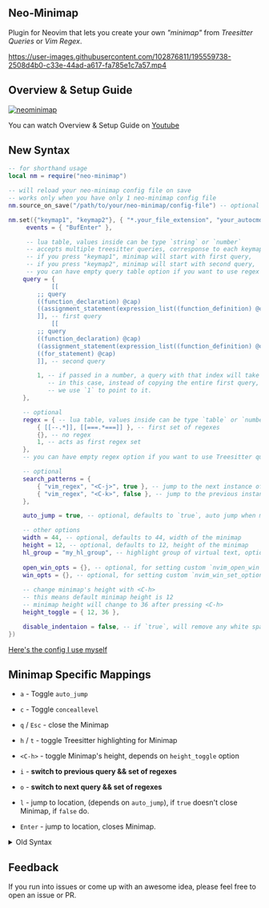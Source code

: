 ## Neo-Minimap

Plugin for Neovim that lets you create your own *"minimap"* from *Treesitter Queries* or *Vim Regex*.

https://user-images.githubusercontent.com/102876811/195559738-2508d4b0-c33e-44ad-a617-fa785e1c7a57.mp4

## Overview & Setup Guide

[![neominimap](https://user-images.githubusercontent.com/102876811/196762594-8eadeef9-97e9-4c8c-94fb-d4071b698264.png)](https://youtu.be/vNyQBWfSh7c)

You can watch Overview & Setup Guide on [Youtube](https://youtu.be/vNyQBWfSh7c)

## New Syntax

```lua
-- for shorthand usage
local nm = require("neo-minimap")

-- will reload your neo-minimap config file on save
-- works only when you have only 1 neo-minimap config file
nm.source_on_save("/path/to/your/neo-minimap/config-file") -- optional

nm.set({"keymap1", "keymap2"}, { "*.your_file_extension", "your_autocmd_pattern" }, {
     events = { "BufEnter" },

     -- lua table, values inside can be type `string` or `number`
     -- accepts multiple treesitter queries, corresponse to each keymap,
     -- if you press "keymap1", minimap will start with first query,
     -- if you press "keymap2", minimap will start with second query,
     -- you can have empty query table option if you want to use regex only
    query = {
            [[
        ;; query
        ((function_declaration) @cap)
        ((assignment_statement(expression_list((function_definition) @cap))))
        ]], -- first query
            [[
        ;; query
        ((function_declaration) @cap)
        ((assignment_statement(expression_list((function_definition) @cap))))
        ((for_statement) @cap)
        ]], -- second query

        1, -- if passed in a number, a query with that index will take it's place
           -- in this case, instead of copying the entire first query,
           -- we use `1` to point to it.
    },

    -- optional
	regex = { -- lua table, values inside can be type `table` or `number`
		{ [[--.*]], [[===.*===]] }, -- first set of regexes
		{}, -- no regex
		1, -- acts as first regex set
	},
    -- you can have empty regex option if you want to use Treesitter queries only

    -- optional
    search_patterns = {
		{ "vim_regex", "<C-j>", true }, -- jump to the next instance of "vim_regex"
		{ "vim_regex", "<C-k>", false }, -- jump to the previous instance of "vim_regex"
	},

    auto_jump = true, -- optional, defaults to `true`, auto jump when move cursor

    -- other options
    width = 44, -- optional, defaults to 44, width of the minimap
    height = 12, -- optional, defaults to 12, height of the minimap
    hl_group = "my_hl_group", -- highlight group of virtual text, optional, defaults to "DiagnosticWarn"
    
    open_win_opts = {}, -- optional, for setting custom `nvim_open_win` options
    win_opts = {}, -- optional, for setting custom `nvim_win_set_option` options
    
    -- change minimap's height with <C-h>
    -- this means default minimap height is 12
    -- minimap height will change to 36 after pressing <C-h>
    height_toggle = { 12, 36 },

    disable_indentaion = false, -- if `true`, will remove any white space / tab at the start of the results.
})
```

[Here's the config I use myself](https://github.com/ziontee113/ziontee113-neovim-config/blob/master/lua/plugins/neo-minimap/init.lua)

## Minimap Specific Mappings

- `a` - Toggle `auto_jump`
- `c` - Toggle `conceallevel`
- `q` / `Esc` - close the Minimap
- `h` / `t` - toggle Treesitter highlighting for Minimap

- `<C-h>` - toggle Minimap's height, depends on `height_toggle` option
- `i` - **switch to previous query && set of regexes**
- `o` - **switch to next query && set of regexes**

- `l` - jump to location, (depends on `auto_jump`), if `true` doesn't close Minimap, if `false` do.
- `Enter` - jump to location, closes Minimap.

<details>
<summary>Old Syntax</summary>

## Syntax

```lua
local nm = require("neo-minimap")

nm.set("keymap", "filetype", { -- `:set filetype?` if you don't know your desired filetype
	query = [[
;; query
((query_goes_here) @cap)
  ]],

    regex = { 
        "vim_regex_goes_here",
        [[another_vim_regex]],
    }, -- vim regex option, for when you can't or don't want to use Treesitter Queries

	search_patterns = { -- optional
		{ "/search", "search_mapping", true }, -- true means search forward
		{ "/search", "search_mapping", false }, -- false means search backwards
	},
	width = 44, -- optional, defaults to 44, width of the minimap
	height = 12, -- optional, defaults to 12, height of the minimap
	hl_group = "my_hl_group", -- optional, defaults to "DiagnosticWarn"
	auto_jump = true, -- optional, defaults to `true`, auto jump when move cursor

    open_win_opts = {}, -- optional, for setting `nvim_open_win` options
    win_opts = {}, -- optional, for setting `nvim_win_set_option` options
})
```

## Example

Example for Lua:
```lua
local nm = require("neo-minimap") -- for shorthand use later

-- Lua
nm.set("zi", "lua", { -- press `zi` to open the minimap, in `lua` files
	query = [[
;; query
((for_statement) @cap) ;; matches for loops
((function_call (dot_index_expression) @field (#eq? @field "vim.keymap.set")) @cap) ;; matches vim.keymap.set
((function_declaration) @cap) ;; matches function declarations
  ]],
	regex = { [[\.insert]] }, -- 1 vim regex, matches lines with `.insert` pattern
	search_patterns = {
		{ "function", "<C-j>", true }, -- jump to the next 'function' (Vim pattern)
		{ "function", "<C-k>", false }, -- jump to the previous 'function' (Vim pattern)
		{ "keymap", "<A-j>", true }, -- jump to the next 'keymap' (Vim pattern)
		{ "keymap", "<A-k>", false }, -- jump to the previous 'keymap' (Vim pattern)
	},
})
```

Example for Typescript:
```lua
local nm = require("neo-minimap") -- for shorthand use later

-- TSX
nm.set("zi", "typescriptreact", {  -- press `zi` to open the minimap, in `typescriptreact` files
	query = [[
;; query
((function_declaration) @cap) ;; matches function declarations
((arrow_function) @cap) ;; matches arrow functions
((identifier) @cap (#vim-match? @cap "^use.*")) ;; matches hooks (useState, useEffect, use***, etc...)
  ]],
})
```

https://user-images.githubusercontent.com/102876811/195559769-0373bc88-9cba-4731-a7d2-7ec5c461b569.mp4

## Minimap Specific Mappings

- `a` - Toggle `auto_jump`
- `c` - Toggle `conceallevel`
- `q` / `Esc` - close the Minimap
- `h` / `t` - toggle Treesitter highlighting for Minimap

- `l` - jump to location (for when `auto_jump` is `false`), doesn't close Minimap.
- `Enter` - jump to location, closes Minimap.

## The `.browse()` method

You can also use `nm.browse()` method if you want more control over how you define your keymaps.

Syntax:

```lua
nm.browse(opts)
```

Example:

```lua
local nm = require("neo-minimap")

vim.keymap.set("n", "your_keymap", function()
    nm.browse({
        query = [[
    ;; query
    ((for_statement) @cap)
    ((function_declaration) @cap)
      ]],
        search_patterns = {
            { "function", "<C-j>", true },
            { "function", "<C-k>", false },
        },
        width = 44,
        height = 12,
    })
end)
```

## Custom Events

Example:

```lua
nm.set("zo", "*/snippets/*.lua", { -- "mapping", "pattern"
	regex = { [[--.*\w]] },
	events = { "BufEnter" }, -- events
})
```

</details>

## Feedback

If you run into issues or come up with an awesome idea, please feel free to open an issue or PR.
